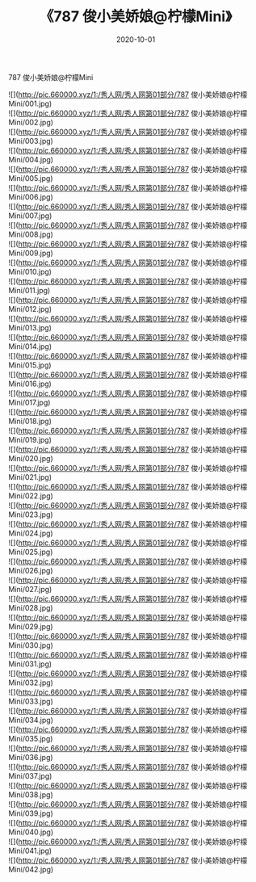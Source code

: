 ﻿---
layout: post
title:  《787 俊小美娇娘@柠檬Mini》
date:   2020-10-01
img: http://pic.660000.xyz/1:/秀人网/秀人网第01部分/787 俊小美娇娘@柠檬Mini/000.jpg
categories: [美女, 清纯, 唯美]
---

787 俊小美娇娘@柠檬Mini

  ![](http://pic.660000.xyz/1:/秀人网/秀人网第01部分/787 俊小美娇娘@柠檬Mini/001.jpg) <br> ![](http://pic.660000.xyz/1:/秀人网/秀人网第01部分/787 俊小美娇娘@柠檬Mini/002.jpg) <br> ![](http://pic.660000.xyz/1:/秀人网/秀人网第01部分/787 俊小美娇娘@柠檬Mini/003.jpg) <br> ![](http://pic.660000.xyz/1:/秀人网/秀人网第01部分/787 俊小美娇娘@柠檬Mini/004.jpg) <br> ![](http://pic.660000.xyz/1:/秀人网/秀人网第01部分/787 俊小美娇娘@柠檬Mini/005.jpg) <br> ![](http://pic.660000.xyz/1:/秀人网/秀人网第01部分/787 俊小美娇娘@柠檬Mini/006.jpg) <br> ![](http://pic.660000.xyz/1:/秀人网/秀人网第01部分/787 俊小美娇娘@柠檬Mini/007.jpg) <br> ![](http://pic.660000.xyz/1:/秀人网/秀人网第01部分/787 俊小美娇娘@柠檬Mini/008.jpg) <br> ![](http://pic.660000.xyz/1:/秀人网/秀人网第01部分/787 俊小美娇娘@柠檬Mini/009.jpg) <br> ![](http://pic.660000.xyz/1:/秀人网/秀人网第01部分/787 俊小美娇娘@柠檬Mini/010.jpg) <br> ![](http://pic.660000.xyz/1:/秀人网/秀人网第01部分/787 俊小美娇娘@柠檬Mini/011.jpg) <br> ![](http://pic.660000.xyz/1:/秀人网/秀人网第01部分/787 俊小美娇娘@柠檬Mini/012.jpg) <br> ![](http://pic.660000.xyz/1:/秀人网/秀人网第01部分/787 俊小美娇娘@柠檬Mini/013.jpg) <br> ![](http://pic.660000.xyz/1:/秀人网/秀人网第01部分/787 俊小美娇娘@柠檬Mini/014.jpg) <br> ![](http://pic.660000.xyz/1:/秀人网/秀人网第01部分/787 俊小美娇娘@柠檬Mini/015.jpg) <br> ![](http://pic.660000.xyz/1:/秀人网/秀人网第01部分/787 俊小美娇娘@柠檬Mini/016.jpg) <br> ![](http://pic.660000.xyz/1:/秀人网/秀人网第01部分/787 俊小美娇娘@柠檬Mini/017.jpg) <br> ![](http://pic.660000.xyz/1:/秀人网/秀人网第01部分/787 俊小美娇娘@柠檬Mini/018.jpg) <br> ![](http://pic.660000.xyz/1:/秀人网/秀人网第01部分/787 俊小美娇娘@柠檬Mini/019.jpg) <br> ![](http://pic.660000.xyz/1:/秀人网/秀人网第01部分/787 俊小美娇娘@柠檬Mini/020.jpg) <br> ![](http://pic.660000.xyz/1:/秀人网/秀人网第01部分/787 俊小美娇娘@柠檬Mini/021.jpg) <br> ![](http://pic.660000.xyz/1:/秀人网/秀人网第01部分/787 俊小美娇娘@柠檬Mini/022.jpg) <br> ![](http://pic.660000.xyz/1:/秀人网/秀人网第01部分/787 俊小美娇娘@柠檬Mini/023.jpg) <br> ![](http://pic.660000.xyz/1:/秀人网/秀人网第01部分/787 俊小美娇娘@柠檬Mini/024.jpg) <br> ![](http://pic.660000.xyz/1:/秀人网/秀人网第01部分/787 俊小美娇娘@柠檬Mini/025.jpg) <br> ![](http://pic.660000.xyz/1:/秀人网/秀人网第01部分/787 俊小美娇娘@柠檬Mini/026.jpg) <br> ![](http://pic.660000.xyz/1:/秀人网/秀人网第01部分/787 俊小美娇娘@柠檬Mini/027.jpg) <br> ![](http://pic.660000.xyz/1:/秀人网/秀人网第01部分/787 俊小美娇娘@柠檬Mini/028.jpg) <br> ![](http://pic.660000.xyz/1:/秀人网/秀人网第01部分/787 俊小美娇娘@柠檬Mini/029.jpg) <br> ![](http://pic.660000.xyz/1:/秀人网/秀人网第01部分/787 俊小美娇娘@柠檬Mini/030.jpg) <br> ![](http://pic.660000.xyz/1:/秀人网/秀人网第01部分/787 俊小美娇娘@柠檬Mini/031.jpg) <br> ![](http://pic.660000.xyz/1:/秀人网/秀人网第01部分/787 俊小美娇娘@柠檬Mini/032.jpg) <br> ![](http://pic.660000.xyz/1:/秀人网/秀人网第01部分/787 俊小美娇娘@柠檬Mini/033.jpg) <br> ![](http://pic.660000.xyz/1:/秀人网/秀人网第01部分/787 俊小美娇娘@柠檬Mini/034.jpg) <br> ![](http://pic.660000.xyz/1:/秀人网/秀人网第01部分/787 俊小美娇娘@柠檬Mini/035.jpg) <br> ![](http://pic.660000.xyz/1:/秀人网/秀人网第01部分/787 俊小美娇娘@柠檬Mini/036.jpg) <br> ![](http://pic.660000.xyz/1:/秀人网/秀人网第01部分/787 俊小美娇娘@柠檬Mini/037.jpg) <br> ![](http://pic.660000.xyz/1:/秀人网/秀人网第01部分/787 俊小美娇娘@柠檬Mini/038.jpg) <br> ![](http://pic.660000.xyz/1:/秀人网/秀人网第01部分/787 俊小美娇娘@柠檬Mini/039.jpg) <br> ![](http://pic.660000.xyz/1:/秀人网/秀人网第01部分/787 俊小美娇娘@柠檬Mini/040.jpg) <br> ![](http://pic.660000.xyz/1:/秀人网/秀人网第01部分/787 俊小美娇娘@柠檬Mini/041.jpg) <br> ![](http://pic.660000.xyz/1:/秀人网/秀人网第01部分/787 俊小美娇娘@柠檬Mini/042.jpg) <br>